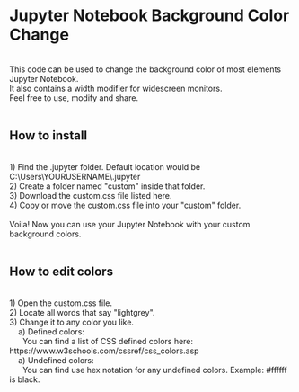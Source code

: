 <h1>Jupyter Notebook Background Color Change</h1><br>
This code can be used to change the background color of most elements Jupyter Notebook.<br>
It also contains a width modifier for widescreen monitors.<br>
Feel free to use, modify and share.<br><br>
<h2>How to install</h2><br>
1) Find the .jupyter folder. Default location would be C:\Users\YOURUSERNAME\.jupyter<br>
2) Create a folder named "custom" inside that folder.<br>
3) Download the custom.css file listed here.<br>
4) Copy or move the custom.css file into your "custom" folder.<br><br>
Voila! Now you can use your Jupyter Notebook with your custom background colors.<br><br>
<h2>How to edit colors</h2><br>
1) Open the custom.css file.<br>
2) Locate all words that say "lightgrey".<br>
3) Change it to any color you like.<br>
&nbsp&nbsp&nbsp&nbspa) Defined colors:<br>
&nbsp&nbsp&nbsp&nbsp&nbsp&nbspYou can find a list of CSS defined colors here: https://www.w3schools.com/cssref/css_colors.asp<br>
&nbsp&nbsp&nbsp&nbspa) Undefined colors:<br>
&nbsp&nbsp&nbsp&nbsp&nbsp&nbspYou can find use hex notation for any undefined colors. Example: #ffffff is black.<br>

